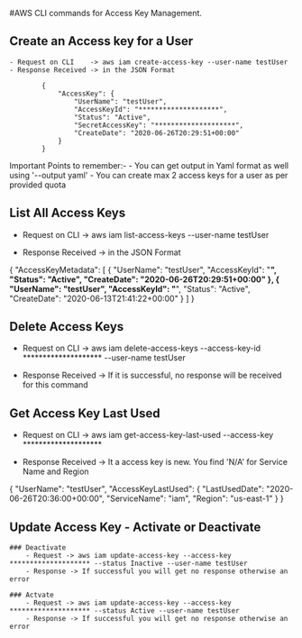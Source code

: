 #AWS CLI commands for Access Key Management.

## Create an Access key for a User
	
 	- Request on CLI	-> aws iam create-access-key --user-name testUser
 	- Response Received -> in the JSON Format

			{
			    "AccessKey": {
			        "UserName": "testUser",
			        "AccessKeyId": "********************",
			        "Status": "Active",
			        "SecretAccessKey": "********************",
			        "CreateDate": "2020-06-26T20:29:51+00:00"
			    }
			}

Important Points to remember:-
	- You can get output in Yaml format as well using '--output yaml'
	- You can create max 2 access keys for a user as per provided quota

## List All Access Keys

 - Request on CLI ->  aws iam list-access-keys --user-name testUser

 - Response Received -> in the JSON Format

{
    "AccessKeyMetadata": [
        {
            "UserName": "testUser",
            "AccessKeyId": "********************",
            "Status": "Active",
            "CreateDate": "2020-06-26T20:29:51+00:00"
        },
        {
            "UserName": "testUser",
            "AccessKeyId": "********************",
            "Status": "Active",
            "CreateDate": "2020-06-13T21:41:22+00:00"
        }
    ]
}

## Delete Access Keys

 - Request on CLI -> aws iam delete-access-keys --access-key-id ******************** --user-name testUser

 - Response Received -> If it is successful, no response will be received for this command

## Get Access Key Last Used

 - Request on CLI -> aws iam get-access-key-last-used --access-key ********************

 - Response Received -> It a access key is new. You find 'N/A' for Service Name and Region

{
    "UserName": "testUser",
    "AccessKeyLastUsed": {
        "LastUsedDate": "2020-06-26T20:36:00+00:00",
        "ServiceName": "iam",
        "Region": "us-east-1"
    }
}

## Update Access Key - Activate or Deactivate

	### Deactivate 
		- Request -> aws iam update-access-key --access-key ******************** --status Inactive --user-name testUser
		- Response -> If successful you will get no response otherwise an error
	
	### Actvate 
		- Request -> aws iam update-access-key --access-key ******************** --status Active --user-name testUser
		- Response -> If successful you will get no response otherwise an error

	